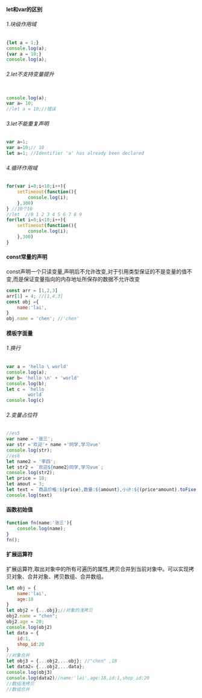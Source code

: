 #### let和var的区别

###### 1.块级作用域

```javascript
{let a = 1;}
console.log(a);
{var a = 10;}
console.log(a);
```

###### 2.let不支持变量提升

```javascript

console.log(a);
var a= 10;
//let a = 10;//错误
```

###### 3.let不能重复声明

```javascript
var a=1;
var a=10;// 10
let a=1; //Identifier 'a' has already been declared
```

###### 4.循环作用域

```javascript
for(var i=0;i<10;i++){
    setTimeout(function(){
        console.log(i);
    },300)
} //10个10
//let  //0 1 2 3 4 5 6 7 8 9
for(let i=0;i<10;i++){
    setTimeout(function(){
        console.log(i);
    },300)
}
```

####  const常量的声明

const声明一个只读变量,声明后不允许改变,对于引用类型保证的不是变量的值不变,而是保证变量指向的内存地址所保存的数据不允许改变

```javascript
const arr = [1,2,3]
arr[1] = 4; //[1,4,3]
const obj ={
    name:'lai',
}
obj.name = 'chen'; //'chen'
```

#### 模板字面量

###### 1.换行

```javascript
var a = 'hello \ world'
console.log(a);
var b= 'hello \n' + 'world'
console.log(b);
let c = `hello
		world`
console.log(c)
```

###### 2.变量占位符

```javascript
//es5
var name = '张三';
var str ='欢迎'+ name +'同学,学习vue'
console.log(str);
//es6
let name2 = '李四';
let str2 = `欢迎${name2}同学,学习vue`;
console.log(str2);
let price = 10;
let amout = 3;
let text = `商品价格:${price},数量:${amount},小计:${(price*amount).toFixed(2)}`
console.log(text)
```



#### 函数初始值

```javascript
function fn(name:'张三'){
    console.log(name);
}
fn();
```

#### 扩展运算符
扩展运算符,取出对象中的所有可遍历的属性,拷贝合并到当前对象中。可以实现拷贝对象、合并对象、拷贝数组、合并数组。
```javascript
let obj = {
    name:'lai',
    age:18
}
let obj2 = {...obj};//对象的浅拷贝
obj2.name = "chen";
obj2.age = 20;
console.log(obj2)
let data = {
    id:1,
    shop_id:20
}
//对象合并
let obj3 = {...obj2,...obj}; //"chen" ,18
let data2= {...obj2,...data}; 
console.log(obj3)
console.log(data2)//name:'lai',age:18,id:1,shop_id:20
//数组浅拷贝
//数组合并
```
